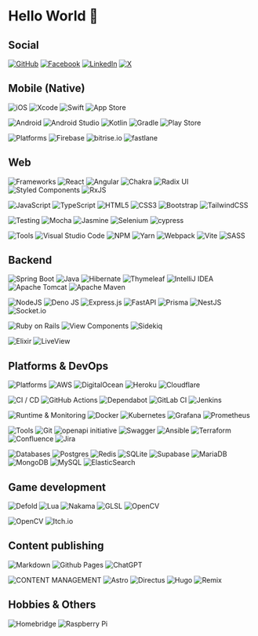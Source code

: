 # Hello World 👋

## Social

<!--
![Rider](https://img.shields.io/badge/Rider-e0e0e0.svg?style=for-the-badge&logo=Rider&logoColor=white&labelColor=crimson)
>
-->

[![GitHub](https://img.shields.io/badge/@patricklafleur-f0f0f0.svg?style=for-the-badge&logo=github&logoColor=white&labelColor=black)](https://github.com/patricklafleur) 
[![Facebook](https://img.shields.io/badge/patrick.lafleur-f0f0f0.svg?style=for-the-badge&logo=Facebook&logoColor=white&labelColor=1877F2)](https://www.facebook.com/lafleur.patrick)
[![LinkedIn](https://img.shields.io/badge/patricklafleur-f0f0f0.svg?style=for-the-badge&logo=linkedin&logoColor=white&labelColor=0077B5)](https://www.linkedin.com/in/patricklafleur/)
[![X](https://img.shields.io/badge/@lafpat-f0f0f0.svg?style=for-the-badge&logo=X&logoColor=white&labelColor=black)](https://x.com/lafpat)
<!--![GitLab](https://img.shields.io/badge/gitlab-%23181717.svg?style=for-the-badge&logo=gitlab&logoColor=white)-->
<!--![Instagram](https://img.shields.io/badge/Instagram-%23E4405F.svg?style=for-the-badge&logo=Instagram&logoColor=white)-->
<!--![Goodreads](https://img.shields.io/badge/Goodreads-F3F1EA?style=for-the-badge&logo=goodreads&logoColor=372213)-->
<!--![Discord](https://img.shields.io/badge/Discord-%235865F2.svg?style=for-the-badge&logo=discord&logoColor=white)-->
<!--![Twitch](https://img.shields.io/badge/Twitch-%239146FF.svg?style=for-the-badge&logo=Twitch&logoColor=white)-->
<!--![YouTube](https://img.shields.io/badge/YouTube-%23FF0000.svg?style=for-the-badge&logo=YouTube&logoColor=white)-->

<!--div align="center">
  <a href="https://www.buymeacoffee.com/patricklafleur"> 
    <img src="https://cdn.buymeacoffee.com/buttons/v2/default-yellow.png"
       align="center" 
       height="50" 
       width="210" 
       alt="patricklafleur">
  </a>
</div-->


## Mobile (Native)

![iOS](https://img.shields.io/badge/iOS+iPadOS-000000?style=for-the-badge&logo=apple&logoColor=white&color=black)
![Xcode](https://img.shields.io/badge/Xcode-f0f0f0?style=for-the-badge&logo=Xcode&logoColor=007ACC)
![Swift](https://img.shields.io/badge/swift+spm-f0f0f0?style=for-the-badge&logo=swift&logoColor=white&logoColor=F54A2A)
![App Store](https://img.shields.io/badge/App_Store-f0f0f0?style=for-the-badge&logo=app-store&logoColor=white&logoColor=0D96F6)

<!--![Swift Package Manager](https://img.shields.io/badge/swift%20package%20manager-F05138?style=for-the-badge&logo=macos&logoColor=F0F0F0)-->
<!--![Objective-C](https://img.shields.io/badge/OBJECTIVE--C-%233A95E3.svg?style=for-the-badge&logo=apple&logoColor=white)-->
<!--![tvOS](https://img.shields.io/badge/Apple%20TV-000000?style=for-the-badge&logo=Apple%20TV&logoColor=white)-->
<!--![macOS](https://img.shields.io/badge/mac%20os-000000?style=for-the-badge&logo=macos&logoColor=F0F0F0)-->

![Android](https://img.shields.io/badge/Android-3DDC84?style=for-the-badge&logo=android&logoColor=white)
![Android Studio](https://img.shields.io/badge/android%20studio-f0f0f0?style=for-the-badge&logo=android%20studio&logoColor=346ac1)
![Kotlin](https://img.shields.io/badge/kotlin-f0f0f0.svg?style=for-the-badge&logo=kotlin&logoColor=7F52FF)
![Gradle](https://img.shields.io/badge/Gradle-f0f0f0.svg?style=for-the-badge&logo=Gradle&logoColor=02303A)
![Play Store](https://img.shields.io/badge/Google_Play-f0f0f0?style=for-the-badge&logo=google-play&logoColor=414141)

![Platforms](https://img.shields.io/badge/mobile%20ci-%2320232a.svg?style=for-the-badge&logoColor=%61DAFB) 
![Firebase](https://img.shields.io/badge/firebase-f0f0f0?style=for-the-badge&logo=firebase&logoColor=a08021)
![bitrise.io](https://img.shields.io/badge/bitrise.io-f0f0f0?style=for-the-badge&logo=bitrise&logoColor=683D87)
![fastlane](https://img.shields.io/badge/fastlane-f0f0f0?style=for-the-badge&logo=fastlane&logoColor=F00000)


## Web

![Frameworks](https://img.shields.io/badge/frameworks-20232A.svg?style=for-the-badge&logoColor=white) 
![React](https://img.shields.io/badge/react-20232A.svg?style=for-the-badge&logo=react&logoColor=61DAFB)
![Angular](https://img.shields.io/badge/angular-DD0031.svg?style=for-the-badge&logo=angular&logoColor=white)
![Chakra](https://img.shields.io/badge/chakra-f0f0f0.svg?style=for-the-badge&logo=chakraui&logoColor=4ED1C5) 
![Radix UI](https://img.shields.io/badge/radix%20ui-f0f0f0.svg?style=for-the-badge&logo=radix-ui&logoColor=161618)
![Styled Components](https://img.shields.io/badge/styled--components-f0f0f0?style=for-the-badge&logo=styled-components&logoColor=DB7093)
![RxJS](https://img.shields.io/badge/rxjs-f0f0f0.svg?style=for-the-badge&logo=reactivex&logoColor=B7178C) 

![JavaScript](https://img.shields.io/badge/javascript-%23323330.svg?style=for-the-badge&logo=javascript&logoColor=%23F7DF1E)
![TypeScript](https://img.shields.io/badge/typescript-f0f0f0.svg?style=for-the-badge&logo=typescript&logoColor=007ACC)
![HTML5](https://img.shields.io/badge/html5-f0f0f0.svg?style=for-the-badge&logo=html5&logoColor=E34F26)
![CSS3](https://img.shields.io/badge/css3-f0f0f0.svg?style=for-the-badge&logo=css3&logoColor=1572B6)
![Bootstrap](https://img.shields.io/badge/bootstrap-f0f0f0.svg?style=for-the-badge&logo=bootstrap&logoColor=8511FA)
![TailwindCSS](https://img.shields.io/badge/tailwindcss-f0f0f0.svg?style=for-the-badge&logo=tailwind-css&logoColor=38B2AC)

![Testing](https://img.shields.io/badge/-testing-darkgreen?style=for-the-badge&logoColor=white)
![Mocha](https://img.shields.io/badge/-mocha-f0f0f0?style=for-the-badge&logo=mocha&logoColor=8D6748)
![Jasmine](https://img.shields.io/badge/jasmine-f0f0f0.svg?style=for-the-badge&logo=jasmine&logoColor=238A4182)
![Selenium](https://img.shields.io/badge/-selenium-f0f0f0?style=for-the-badge&logo=selenium&logoColor=43B02A)
![cypress](https://img.shields.io/badge/-cypress-f0f0f0?style=for-the-badge&logo=cypress&logoColor=E5E5E5)

![Tools](https://img.shields.io/badge/tools-black.svg?style=for-the-badge&logoColor=white)
![Visual Studio Code](https://img.shields.io/badge/Visual%20Studio%20Code-f0f0f0.svg?style=for-the-badge&logo=visual-studio-code&logoColor=0078d7)
![NPM](https://img.shields.io/badge/NPM-f0f0f0.svg?style=for-the-badge&logo=npm&logoColor=CB3837)
![Yarn](https://img.shields.io/badge/yarn-f0f0f0.svg?style=for-the-badge&logo=yarn&logoColor=2C8EBB)
![Webpack](https://img.shields.io/badge/webpack-f0f0f0.svg?style=for-the-badge&logo=webpack&logoColor=8DD6F9)
![Vite](https://img.shields.io/badge/vite-f0f0f0.svg?style=for-the-badge&logo=vite&logoColor=646CFF)
![SASS](https://img.shields.io/badge/SASS-f0f0f0.svg?style=for-the-badge&logo=SASS&logoColor=hotpink)

<!--![Vue.js](https://img.shields.io/badge/vuejs-%2335495e.svg?style=for-the-badge&logo=vuedotjs&logoColor=%234FC08D)-->

## Backend

![Spring Boot](https://img.shields.io/badge/spring%20boot-6DB33F.svg?style=for-the-badge&logo=spring&logoColor=white)
![Java](https://img.shields.io/badge/java-f0f0f0.svg?style=for-the-badge&logo=openjdk&logoColor=ED8B00)
![Hibernate](https://img.shields.io/badge/Hibernate-f0f0f0?style=for-the-badge&logo=Hibernate&logoColor=59666C)
![Thymeleaf](https://img.shields.io/badge/Thymeleaf-f0f0f0.svg?style=for-the-badge&logo=Thymeleaf&logoColor=005C0F)
![IntelliJ IDEA](https://img.shields.io/badge/IntelliJIDEA-f0f0f0.svg?style=for-the-badge&logo=intellij-idea&logoColor=000000)
![Apache Tomcat](https://img.shields.io/badge/apache%20tomcat-f0f0f0.svg?style=for-the-badge&logo=apache-tomcat&logoColor=F8DC75)
![Apache Maven](https://img.shields.io/badge/Apache%20Maven-f0f0f0?style=for-the-badge&logo=Apache%20Maven&logoColor=C71A36)

![NodeJS](https://img.shields.io/badge/node.js-6DA55F?style=for-the-badge&logo=node.js&logoColor=white)
![Deno JS](https://img.shields.io/badge/deno%20js-f0f0f0?style=for-the-badge&logo=deno&logoColor=000000)
![Express.js](https://img.shields.io/badge/express.js-f0f0f0.svg?style=for-the-badge&logo=express&logoColor=404d59)
![FastAPI](https://img.shields.io/badge/FastAPI-f0f0f0?style=for-the-badge&logo=005571)
![Prisma](https://img.shields.io/badge/Prisma-f0f0f0?style=for-the-badge&logo=Prisma&logoColor=3982CE)
![NestJS](https://img.shields.io/badge/nestjs-f0f0f0.svg?style=for-the-badge&logo=nestjs&logoColor=E0234E)
![Socket.io](https://img.shields.io/badge/Socket.io-f0f0f0?style=for-the-badge&logo=socket.io&badgeColor=010101)

![Ruby on Rails](https://img.shields.io/badge/ruby%20on%20rails-CC0000.svg?style=for-the-badge&logo=ruby-on-rails&logoColor=white)
![View Components](https://img.shields.io/badge/view%20components-f0f0f0.svg?style=for-the-badge&logo=ruby-on-rails&logoColor=DC382D)
![Sidekiq](https://img.shields.io/badge/sidekiq-f0f0f0.svg?style=for-the-badge&logo=ruby-on-rails&logoColor=DC382D)

![Elixir](https://img.shields.io/badge/elixir-4B275F.svg?style=for-the-badge&logo=elixir&logoColor=white)
![LiveView](https://img.shields.io/badge/live%20view-f0f0f0.svg?style=for-the-badge&logo=elixir&logoColor=4B275F)

<!--bundler, sidekiq-->
<!--![JWT](https://img.shields.io/badge/JWT-black?style=for-the-badge&logo=JSON%20web%20tokens)
![Postman](https://img.shields.io/badge/Postman-FF6C37?style=for-the-badge&logo=postman&logoColor=white)-->

<!-- chai, sinon -->
## Platforms & DevOps

![Platforms](https://img.shields.io/badge/platforms-black.svg?style=for-the-badge&logoColor=white)
![AWS](https://img.shields.io/badge/AWS-f0f0f0.svg?style=for-the-badge&logo=amazon-aws&logoColor=FF9900)
![DigitalOcean](https://img.shields.io/badge/DigitalOcean-f0f0f0.svg?style=for-the-badge&logo=digitalOcean&logoColor=0167ff)
![Heroku](https://img.shields.io/badge/heroku-f0f0f0.svg?style=for-the-badge&logo=heroku&logoColor=430098)
![Cloudflare](https://img.shields.io/badge/Cloudflare-f0f0f0?style=for-the-badge&logo=Cloudflare&logoColor=F38020)

![CI / CD](https://img.shields.io/badge/ci+cd-black.svg?style=for-the-badge&logoColor=white)
![GitHub Actions](https://img.shields.io/badge/github%20actions-f0f0f0.svg?style=for-the-badge&logo=githubactions&logoColor=2671E5)
![Dependabot](https://img.shields.io/badge/dependabot-f0f0f0?style=for-the-badge&logo=dependabot&logoColor=025E8C)
![GitLab CI](https://img.shields.io/badge/gitlab%20ci-f0f0f0.svg?style=for-the-badge&logo=gitlab&logoColor=181717)
![Jenkins](https://img.shields.io/badge/jenkins-f0f0f0.svg?style=for-the-badge&logo=jenkins&logoColor=2C5263)

![Runtime & Monitoring](https://img.shields.io/badge/runtime+monitoring-black.svg?style=for-the-badge&logoColor=white)
![Docker](https://img.shields.io/badge/docker-f0f0f0.svg?style=for-the-badge&logo=docker&logoColor=0db7ed)
![Kubernetes](https://img.shields.io/badge/kubernetes-f0f0f0.svg?style=for-the-badge&logo=kubernetes&logoColor=326ce5)
![Grafana](https://img.shields.io/badge/grafana-f0f0f0.svg?style=for-the-badge&logo=grafana&logoColor=F46800)
![Prometheus](https://img.shields.io/badge/Prometheus-f0f0f0?style=for-the-badge&logo=Prometheus&logoColor=E6522C)

<!-- fly.io -->
![Tools](https://img.shields.io/badge/tools-black.svg?style=for-the-badge&logoColor=white)
![Git](https://img.shields.io/badge/git-f0f0f0.svg?style=for-the-badge&logo=git&logoColor=F05033)
![openapi initiative](https://img.shields.io/badge/openapiinitiative-f0f0f0.svg?style=for-the-badge&logo=openapiinitiative&logoColor=000000)
![Swagger](https://img.shields.io/badge/-Swagger-f0f0f0?style=for-the-badge&logo=swagger&logoColor=Clojure)
![Ansible](https://img.shields.io/badge/ansible-f0f0f0.svg?style=for-the-badge&logo=ansible&logoColor=1A1918)
![Terraform](https://img.shields.io/badge/terraform-f0f0f0.svg?style=for-the-badge&logo=terraform&logoColor=5835CC)
![Confluence](https://img.shields.io/badge/confluence-f0f0f0.svg?style=for-the-badge&logo=confluence&logoColor=172BF4)
![Jira](https://img.shields.io/badge/jira-f0f0f0.svg?style=for-the-badge&logo=jira&logoColor=0A0FFF)

<!--dokku, wireshark, metasploit, launch darkly-->

![Databases](https://img.shields.io/badge/databases-blue.svg?style=for-the-badge&logo=database&logoColor=white)
![Postgres](https://img.shields.io/badge/postgres-f0f0f0.svg?style=for-the-badge&logo=postgresql&logoColor=316192)
![Redis](https://img.shields.io/badge/redis-f0f0f0.svg?style=for-the-badge&logo=redis&logoColor=DD0031)
![SQLite](https://img.shields.io/badge/sqlite-f0f0f0.svg?style=for-the-badge&logo=sqlite&logoColor=07405e)
![Supabase](https://img.shields.io/badge/Supabase-f0f0f0?style=for-the-badge&logo=supabase&logoColor=3ECF8E)
![MariaDB](https://img.shields.io/badge/MariaDB-f0f0f0?style=for-the-badge&logo=mariadb&logoColor=003545)
![MongoDB](https://img.shields.io/badge/MongoDB-f0f0f0.svg?style=for-the-badge&logo=mongodb&logoColor=4ea94b)
![MySQL](https://img.shields.io/badge/mysql-f0f0f0.svg?style=for-the-badge&logo=mysql&logoColor=4479A1)
![ElasticSearch](https://img.shields.io/badge/-ElasticSearch-f0f0f0?style=for-the-badge&logo=005571)


## Game development

![Defold](https://img.shields.io/badge/defold-f0f0f0.svg?style=for-the-badge&logo=nakama&logoColor=FF5000)
![Lua](https://img.shields.io/badge/lua-f0f0f0.svg?style=for-the-badge&logo=lua&logoColor=2C2D72)
![Nakama](https://img.shields.io/badge/nakama-f0f0f0.svg?style=for-the-badge&logo=nakama&logoColor=2C3E50)
![GLSL](https://img.shields.io/badge/glsl-f0f0f0.svg?style=for-the-badge&logo=nakama&logoColor=3A9D00)
![OpenCV](https://img.shields.io/badge/opencv-f0f0f0.svg?style=for-the-badge&logo=opencv&logoColor=white) 
<!--![CockroachLabs](https://img.shields.io/badge/Cockroach%20Labs-6933FF?style=for-the-badge&logo=Cockroach%20Labs&logoColor=white)-->
![OpenCV](https://img.shields.io/badge/opencv-f0f0f0.svg?style=for-the-badge&logo=opencv&logoColor=white)
![Itch.io](https://img.shields.io/badge/Itch-f0f0f0.svg?style=for-the-badge&logo=Itch.io&logoColor=FF0B34)


## Content publishing

![Markdown](https://img.shields.io/badge/markdown-f0f0f0.svg?style=for-the-badge&logo=markdown&logoColor=000000)
![Github Pages](https://img.shields.io/badge/github%20pages-f0f0f0?style=for-the-badge&logo=github&logoColor=121013)
![ChatGPT](https://img.shields.io/badge/chatGPT-f0f0f0?style=for-the-badge&logo=openai&logoColor=74aa9c)

![CONTENT MANAGEMENT](https://img.shields.io/badge/content%20management-black.svg?style=for-the-badge&logoColor=white)
![Astro](https://img.shields.io/badge/astro-f0f0f0.svg?style=for-the-badge&logo=astro&logoColor=2C2052)
![Directus](https://img.shields.io/badge/directus-f0f0f0.svg?style=for-the-badge&logo=directus&logoColor=64f)
![Hugo](https://img.shields.io/badge/Hugo-f0f0f0.svg?style=for-the-badge&logo=Hugo&logoColor=black)
![Remix](https://img.shields.io/badge/remix-f0f0f0.svg?style=for-the-badge&logo=remix&logoColor=23000)


## Hobbies & Others

![Homebridge](https://img.shields.io/badge/homebridge-f0f0f0.svg?style=for-the-badge&logo=homebridge&logoColor=491F59)
![Raspberry Pi](https://img.shields.io/badge/-RaspberryPi-f0f0f0?style=for-the-badge&logo=Raspberry-Pi&logoColor=C51A4A)
<!-- 3d printing, octopie -->
